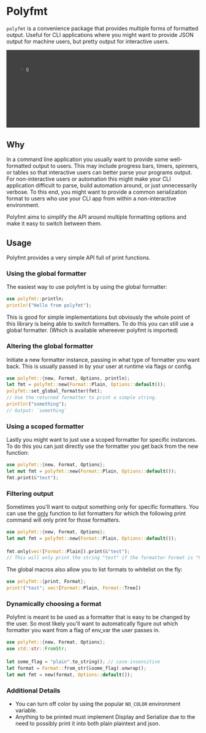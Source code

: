 # Polyfmt

`polyfmt` is a convenience package that provides multiple forms of formatted output.
Useful for CLI applications where you might want to provide JSON output for machine users,
but pretty output for interactive users.

<img src="./demo.gif" />

## Why

In a command line application you usually want to provide some well-formatted output to users. This
may include progress bars, timers, spinners, or tables so that interactive users can better parse
your programs output. For non-interactive users or automation this might make your CLI application
difficult to parse, build automation around, or just unnecessarily verbose. To this end, you might want to
provide a common serialization format to users who use your CLI app from within a non-interactive environment.

Polyfmt aims to simplify the API around multiple formatting options and make it easy to switch between them.

## Usage

Polyfmt provides a very simple API full of print functions.

### Using the global formatter

The easiest way to use polyfmt is by using the global formatter:

```rust
use polyfmt::println;
println!("Hello from polyfmt");
```

This is good for simple implementations but obviously the whole point of this library is being able to switch
formatters. To do this you can still use a global formatter. (Which is available whereever polyfmt is imported)

### Altering the global formatter

Initiate a new formatter instance, passing in what type of formatter you want back. This is usually passed in
by your user at runtime via flags or config.

```rust
use polyfmt::{new, Format, Options, println};
let fmt = polyfmt::new(Format::Plain, Options::default());
polyfmt::set_global_formatter(fmt);
// Use the returned formatter to print a simple string.
println!("something");
// Output: `something`
```

### Using a scoped formatter

Lastly you might want to just use a scoped formatter for specific instances. To do this you can just directly
use the formatter you get back from the new function:

```rust
use polyfmt::{new, Format, Options};
let mut fmt = polyfmt::new(Format::Plain, Options::default());
fmt.print(&"test");
```

### Filtering output

Sometimes you'll want to output something only for specific formatters.
You can use the [only](Formatter::only) function to list formatters for which
the following print command will only print for those formatters.

```rust
use polyfmt::{new, Format, Options};
let mut fmt = polyfmt::new(Format::Plain, Options::default());

fmt.only(vec![Format::Plain]).print(&"test");
// This will only print the string "test" if the formatter Format is "Plain".
```

The global macros also allow you to list formats to whitelist on the fly:

```rust
use polyfmt::{print, Format};
print!("test"; vec![Format::Plain, Format::Tree])
```

### Dynamically choosing a format

Polyfmt is meant to be used as a formatter that is easy to be changed by the user.
So most likely you'll want to automatically figure out which formatter you want from
a flag of env_var the user passes in.

```rust
use polyfmt::{new, Format, Options};
use std::str::FromStr;

let some_flag = "plain".to_string(); // case-insensitive
let format = Format::from_str(&some_flag).unwrap();
let mut fmt = new(format, Options::default());
```

### Additional Details

- You can turn off color by using the popular `NO_COLOR` environment variable.
- Anything to be printed must implement Display and Serialize due to the need to possibly print it into both plain
  plaintext and json.
